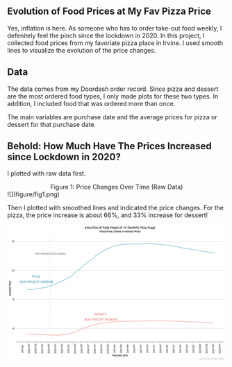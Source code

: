## Evolution of Food Prices at My Fav Pizza Price

Yes, inflation is here. As someone who has to order take-out food weekly, I defenitely feel the pinch since the lockdown in 2020. In this project, I collected food prices from my favoriate pizza place in Irvine. I used smooth lines to visualize the evolution of the price changes. 

## Data 

The data comes from my Doordash order record. Since pizza and dessert are the most ordered food types, I only made plots for these two types. In addition, I included food that was ordered more than once. 

The main variables are purchase date and the average prices for pizza or dessert for that purchase date. 

## Behold: How Much Have The Prices Increased since Lockdown in 2020? 

I plotted with raw data first. 

<center>
Figure 1: Price Changes Over Time (Raw Data)
</center>
![](figure/fig1.png)

Then I plotted with smoothed lines and indicated the price changes. For the pizza, the price increase is about 66%, and 33% increase for dessert!

![](figure/fig3.png)
